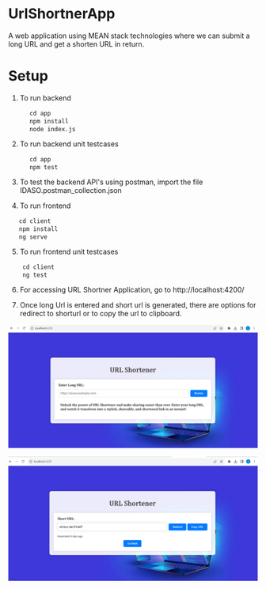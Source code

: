 # UrlShortnerApp

A web application using MEAN stack technologies where we can submit a long URL and get a shorten URL in return.

# Setup

1. To run backend 
```
      cd app
      npm install
      node index.js
```

2. To run backend unit testcases
```
      cd app
      npm test
```

3. To test the backend API's using postman, import the file IDASO.postman_collection.json

4. To run frontend 
 ```
    cd client
    npm install
    ng serve
```

5. To run frontend unit testcases
```
    cd client
    ng test
```
6. For accessing URL Shortner Application, go to http://localhost:4200/

7. Once long Url is entered and short url is generated, there are options for redirect to shorturl or to copy the url to clipboard.

![Alt text](image.png) 



![Alt text](image-1.png)
